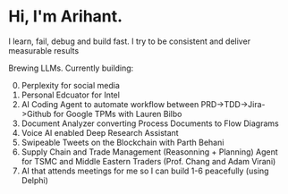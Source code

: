 # Hi, I'm Arihant.
I learn, fail, debug and build fast. I try to be consistent and deliver measurable results

Brewing LLMs. Currently building:

0. Perplexity for social media
1. Personal Edcuator for Intel
2. AI Coding Agent to automate workflow between PRD->TDD->Jira->Github for Google TPMs with Lauren Bilbo
3. Document Analyzer converting Process Documents to Flow Diagrams
4. Voice AI enabled Deep Research Assistant
5. Swipeable Tweets on the Blockchain with Parth Behani
6. Supply Chain and Trade Management (Reasonning + Planning) Agent for TSMC and Middle Eastern Traders (Prof. Chang and Adam Virani)
7. AI that attends meetings for me so I can build 1-6 peacefully (using Delphi)

